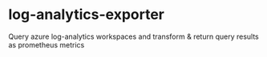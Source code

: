 # log-analytics-exporter
Query azure log-analytics workspaces and transform &amp; return query results as prometheus metrics
